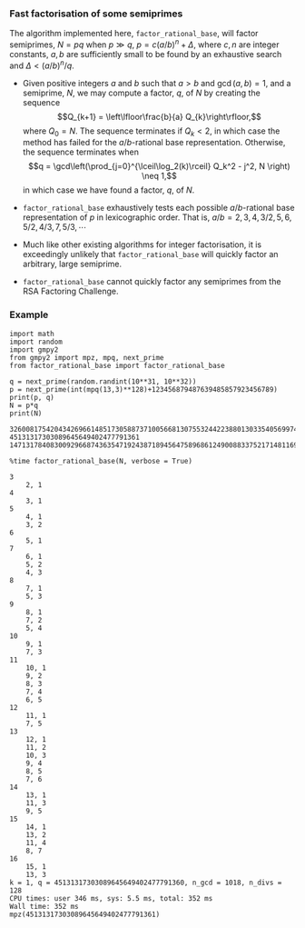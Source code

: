 ### Fast factorisation of some semiprimes

The algorithm implemented here, `factor_rational_base`, will factor semiprimes, $N = p q$ when $p \gg q$, $p = c (a/b)^n + \Delta$, where $c,n$ are integer constants, $a,b$ are sufficiently small to be found by an exhaustive search and $\Delta < (a/b)^n/q$. 


* Given positive integers $a$ and $b$ such that $a>b$ and $\gcd(a,b)=1$, and a semiprime, $N$, we may compute a factor, $q$, of $N$ by creating the sequence $$Q_{k+1} = \left\lfloor\frac{b}{a} Q_{k}\right\rfloor,$$ where $Q_0 = N$. The sequence terminates if $Q_k < 2$, in which case the method has failed for the $a/b$-rational base representation. Otherwise, the sequence terminates when $$q = \gcd\left(\prod_{j=0}^{\lceil\log_2(k)\rceil} Q_k^2 - j^2, N \right) \neq 1,$$ in which case we have found a factor, $q$, of $N$. 

* `factor_rational_base` exhaustively tests each possible $a/b$-rational base representation of $p$ in lexicographic order. That is, $a/b=2,3,4,3/2,5,6,5/2,4/3,7,5/3,\cdots$

* Much like other existing algorithms for integer factorisation, it is exceedingly unlikely that `factor_rational_base` will quickly factor an arbitrary, large semiprime.

* `factor_rational_base` cannot quickly factor any semiprimes from the RSA Factoring Challenge.


### Example
```
import math
import random
import gmpy2
from gmpy2 import mpz, mpq, next_prime
from factor_rational_base import factor_rational_base

q = next_prime(random.randint(10**31, 10**32))
p = next_prime(int(mpq(13,3)**128)+123456879487639485857923456789)
print(p, q)
N = p*q
print(N)

3260081754204342696614851730588737100566813075532442238801303354056997440025572973 45131317303089645649402477791361
147131784083009296687436354719243871894564758968612490088337521714811692655848217307415504613330168146531574486253

%time factor_rational_base(N, verbose = True)

3
    2, 1
4
    3, 1
5
    4, 1
    3, 2
6
    5, 1
7
    6, 1
    5, 2
    4, 3
8
    7, 1
    5, 3
9
    8, 1
    7, 2
    5, 4
10
    9, 1
    7, 3
11
    10, 1
    9, 2
    8, 3
    7, 4
    6, 5
12
    11, 1
    7, 5
13
    12, 1
    11, 2
    10, 3
    9, 4
    8, 5
    7, 6
14
    13, 1
    11, 3
    9, 5
15
    14, 1
    13, 2
    11, 4
    8, 7
16
    15, 1
    13, 3
k = 1, q = 45131317303089645649402477791360, n_gcd = 1018, n_divs = 128
CPU times: user 346 ms, sys: 5.5 ms, total: 352 ms
Wall time: 352 ms
mpz(45131317303089645649402477791361)

```
